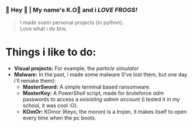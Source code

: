 ### 🐸 Hey 🐸 | My name's K.O🐸 and i ***LOVE FROGS!***
> I made soem personal projects (in python).</br>
> Love what i do btw.

# Things i like to do:
- **Visual projects:** For example, the *particle simulator*
- **Malware:** In the past, i made some malware (I've lost them, but one day i'll remake them):
  - **MasterSword:** A simple terminal based ransomware.
  - **MasterKey:** A *PowerShell* script, made for bruteforce *adm* passwords to access a *exisisting admin account* (i tested it in my school, it was cool :O).
  - **KOmOr:** KOmor (Keyo, the moron) is a *trojan*, it makes itself to open every time when the pc boots.
